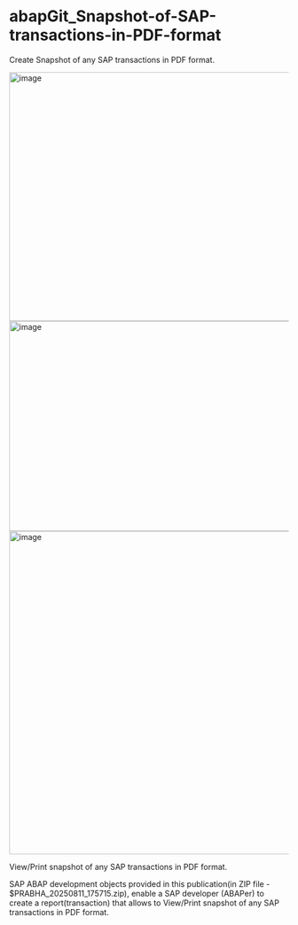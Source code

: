 # abapGit_Snapshot-of-SAP-transactions-in-PDF-format
Create Snapshot of any SAP transactions in PDF format.

<img width="770" height="449" alt="image" src="https://github.com/user-attachments/assets/30719cdc-6262-4da5-aaac-d1946edc97ba" />


<img width="690" height="379" alt="image" src="https://github.com/user-attachments/assets/2dfc76fe-d54c-4dcf-895a-83c94df49856" />

<img width="815" height="583" alt="image" src="https://github.com/user-attachments/assets/09b9ee48-8fb7-42c9-b949-4730127e06b7" />



View/Print snapshot of any SAP transactions in PDF format. 

SAP ABAP development objects provided in this publication(in ZIP file - $PRABHA_20250811_175715.zip),
enable a SAP developer (ABAPer) to create a report(transaction) that 
allows to View/Print snapshot of any SAP transactions in PDF format.

